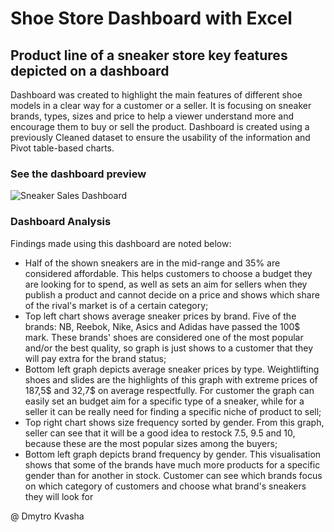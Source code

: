 # Shoe Store Dashboard with Excel

## Product line of a sneaker store key features depicted on a dashboard

Dashboard was created to highlight the main features of different shoe models in a clear way for a customer or a seller. It is focusing on sneaker brands, types, sizes and price to help a viewer understand more and encourage them to buy or sell the product. Dashboard is created using a previously Cleaned dataset to ensure the usability of the information and Pivot table-based charts. 

### See the dashboard preview

![Sneaker Sales Dashboard](https://github.com/dimitriousss/bikes/assets/136066480/f7898989-b8be-417c-9e75-578124f165a4)

### Dashboard Analysis
Findings made using this dashboard are noted below:
- Half of the shown sneakers are in the mid-range and 35% are considered affordable. This helps customers to choose a budget they are looking for to spend, as well as sets an aim for sellers when they publish a product and cannot decide on a price and shows which share of the rival's market is of a certain category;
- Top left chart shows average sneaker prices by brand. Five of the brands: NB, Reebok, Nike, Asics and Adidas have passed the 100$ mark. These brands' shoes are considered one of the most popular and/or the best quality, so graph is just shows to a customer that they will pay extra for the brand status;
- Bottom left graph depicts average sneaker prices by type. Weightlifting shoes and slides are the highlights of this graph with extreme prices of 187,5$ and 32,7$ on average respectfully. For customer the graph can easily set an budget aim for a specific type of a sneaker, while for a seller it can be really need for finding a specific niche of product to sell;
- Top right chart shows size frequency sorted by gender. From this graph, seller can see that it will be a good idea to restock 7.5, 9.5 and 10, because these are the most popular sizes among the buyers;
- Bottom left graph depicts brand frequency by gender. This visualisation shows that some of the brands have much more products for a specific gender than for another in stock. Customer can see which brands focus on which category of customers and choose what brand's sneakers they will look for

@ Dmytro Kvasha
